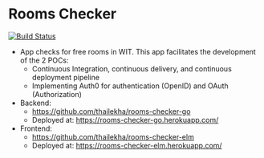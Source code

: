 # Rooms Checker
[![Build Status](https://travis-ci.org/thailekha/rooms-checker-elm.png?branch=master)](https://travis-ci.org/thailekha/rooms-checker-elm)

- App checks for free rooms in WIT. This app facilitates the development of the 2 POCs:
  - Continuous Integration, continuous delivery, and continuous deployment pipeline
  - Implementing Auth0 for authentication (OpenID) and OAuth (Authorization)
- Backend:
  - https://github.com/thailekha/rooms-checker-go
  - Deployed at: https://rooms-checker-go.herokuapp.com/
- Frontend:
  - https://github.com/thailekha/rooms-checker-elm
  - Deployed at: https://rooms-checker-elm.herokuapp.com/
